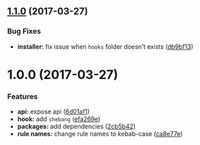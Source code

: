 <a name="1.1.0"></a>
## [1.1.0](https://github.com/alan-agius4/speedy-commit-msg-hook/compare/v1.0.0...v1.1.1) (2017-03-27)


### Bug Fixes

* **installer:** fix issue when `hooks` folder doesn't exists ([db9bf13](https://github.com/alan-agius4/speedy-commit-msg-hook/commit/db9bf13))



<a name="1.0.0"></a>
# 1.0.0 (2017-03-27)


### Features

* **api:** expose api ([6d01af1](https://github.com/alan-agius4/speedy-commit-msg-hook/commit/6d01af1))
* **hook:** add `shebang` ([efa269e](https://github.com/alan-agius4/speedy-commit-msg-hook/commit/efa269e))
* **packages:** add dependencies ([2cb5b42](https://github.com/alan-agius4/speedy-commit-msg-hook/commit/2cb5b42))
* **rule names:** change rule names to kebab-case ([ca8e77e](https://github.com/alan-agius4/speedy-commit-msg-hook/commit/ca8e77e))



